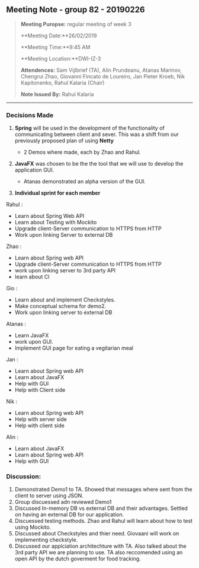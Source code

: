 ## Meeting Note - group 82 - 20190226

> **Meeting Puropse:** regular meeting of week 3
>
> **Meeting Date:**26/02/2019
>
> **Meeting Time:**9:45 AM
>
> **Meeting Location:**DWI-IZ-3
>
> **Attendences:**  Sam Vijlbrief (TA), Alin Prundeanu, Atanas Marinov, Chengrui Zhao, Giovanni Fincato de Loureiro, Jan Pieter Kroeb, Nik Kapitonenko, Rahul Kalaria (Chair)
>
> **Note Issued By:** Rahul Kalaria



---

### Decisions Made

1. **Spring** will be used in the development of the functionality of communicating between client and sever. This was a shift from our previously proposed plan of using **Netty**
   * 2 Demos where made, each by Zhao and Rahul. 

2. **JavaFX** was chosen to be the the tool that we will use to develop the application GUI.
    - Atanas demonstrated an alpha version of the GUI.

3. **Individual sprint for each member**
    
Rahul : 
- Learn about Spring Web API 
- Learn about Testing with Mockito 
- Upgrade client-Server communication to HTTPS from HTTP 
- Work upon linking Server to external DB 

Zhao :
- Learn about Spring web API 
- Upgrade client-Server communication to HTTPS from HTTP
- work upon linking server to 3rd party API
- learn about CI 

Gio : 
- Learn about and implement Checkstyles.
- Make conceptual schema for demo2. 
- Work upon linking server to external DB 

Atanas :
- Learn JavaFX
- work upon GUI. 
- Implement GUI page for eating a vegitarian meal

Jan :
- Learn about Spring web API
- Learn about JavaFX 
- Help with GUI 
- Help with Client side

Nik :
- Learn about Spring web API 
- Help with server side
- Help with client side

Alin :
- Learn about JavaFX 
- Learn about Spring web API 
- Help with GUI

 

### Discussion:

1. Demonstrated Demo1 to TA. Showed that messages where sent from the client to server using JSON. 
2. Group discuessed adn reviewed Demo1 
3. Discussed In-memory DB vs external DB and their advantages. Settled on having an external DB for our application. 
4. Discuessed testing methods. Zhao and Rahul will learn about how to test using Mockito. 
5. Discussed about Checkstyles and thier need. Giovaani will work on implementing checkstyle. 
6. Discussed our applciation architechture with TA. Also talked about the 3rd party API we are planning to use. TA also reccomended using an open API by the dutch goverment for food tracking.  